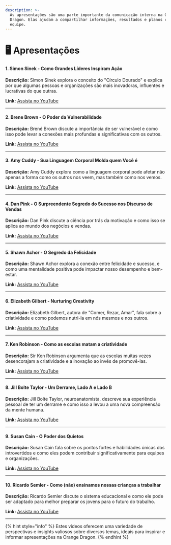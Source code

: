 ```yaml
---
description: >-
  As apresentações são uma parte importante da comunicação interna na Orange
  Dragon. Elas ajudam a compartilhar informações, resultados e planos com toda a
  equipe.
---
```


# 🖥️ Apresentações

#### 1. **Simon Sinek - Como Grandes Líderes Inspiram Ação**

**Descrição:** Simon Sinek explora o conceito do "Círculo Dourado" e explica por que algumas pessoas e organizações são mais inovadoras, influentes e lucrativas do que outras.

**Link:** [Assista no YouTube](https://www.youtube.com/watch?v=u4ZoJKF_VuA)

---

#### 2. **Brene Brown - O Poder da Vulnerabilidade**

**Descrição:** Brené Brown discute a importância de ser vulnerável e como isso pode levar a conexões mais profundas e significativas com os outros.

**Link:** [Assista no YouTube](https://www.youtube.com/watch?v=iCvmsMzlF7o)

---

#### 3. **Amy Cuddy - Sua Linguagem Corporal Molda quem Você é**

**Descrição:** Amy Cuddy explora como a linguagem corporal pode afetar não apenas a forma como os outros nos veem, mas também como nos vemos.

**Link:** [Assista no YouTube](https://www.youtube.com/watch?v=Ks-_Mh1QhMc)

---

#### 4. **Dan Pink - O Surpreendente Segredo do Sucesso nos Discurso de Vendas**

**Descrição:** Dan Pink discute a ciência por trás da motivação e como isso se aplica ao mundo dos negócios e vendas.

**Link:** [Assista no YouTube](https://www.youtube.com/watch?v=u6XAPnuFjJc)

---

#### 5. **Shawn Achor - O Segredo da Felicidade**

**Descrição:** Shawn Achor explora a conexão entre felicidade e sucesso, e como uma mentalidade positiva pode impactar nosso desempenho e bem-estar.

**Link:** [Assista no YouTube](https://www.youtube.com/watch?v=GXy__kBVq1M)

---

#### 6. **Elizabeth Gilbert - Nurturing Creativity**

**Descrição:** Elizabeth Gilbert, autora de "Comer, Rezar, Amar", fala sobre a criatividade e como podemos nutri-la em nós mesmos e nos outros.

**Link:** [Assista no YouTube](https://www.youtube.com/watch?v=86x-u-tz0MA)

---

#### 7. **Ken Robinson - Como as escolas matam a criatividade**

**Descrição:** Sir Ken Robinson argumenta que as escolas muitas vezes desencorajam a criatividade e a inovação ao invés de promovê-las.

**Link:** [Assista no YouTube](https://www.youtube.com/watch?v=iG9CE55wbtY)

---

#### 8. **Jill Bolte Taylor - Um Derrame, Lado A e Lado B**

**Descrição:** Jill Bolte Taylor, neuroanatomista, descreve sua experiência pessoal de ter um derrame e como isso a levou a uma nova compreensão da mente humana.

**Link:** [Assista no YouTube](https://www.youtube.com/watch?v=UyyjU8fzEYU)

---

#### 9. **Susan Cain - O Poder dos Quietos**

**Descrição:** Susan Cain fala sobre os pontos fortes e habilidades únicas dos introvertidos e como eles podem contribuir significativamente para equipes e organizações.

**Link:** [Assista no YouTube](https://www.youtube.com/watch?v=c0KYU2j0TM4)

---

#### 10. **Ricardo Semler - Como (não) ensinamos nossas crianças a trabalhar**

**Descrição:** Ricardo Semler discute o sistema educacional e como ele pode ser adaptado para melhor preparar os jovens para o futuro do trabalho.

**Link:** [Assista no YouTube](https://www.youtube.com/watch?v=b1ZgHl6rCzk)

---

{% hint style="info" %}
Estes vídeos oferecem uma variedade de perspectivas e insights valiosos sobre diversos temas, ideais para inspirar e informar apresentações na Orange Dragon.
{% endhint %}
